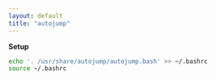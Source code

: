 ```yaml
---
layout: default
title: "autojump"
---
```


**Setup**
```bash
echo '. /usr/share/autojump/autojump.bash' >> ~/.bashrc
source ~/.bashrc
```